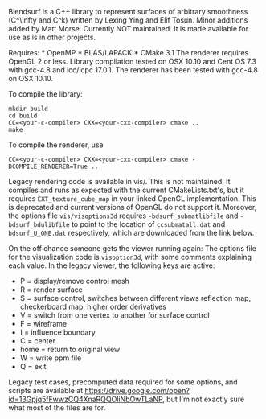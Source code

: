 Blendsurf is a C++ library to represent surfaces of arbitrary smoothness (C^\infty and C^k) written by Lexing Ying and Elif Tosun. Minor additions added by Matt Morse. Currently NOT  maintained. It is made available for use as is in other projects.

Requires:
    * OpenMP
    * BLAS/LAPACK
    * CMake 3.1
The renderer requires OpenGL 2 or less.
Library compilation tested on OSX 10.10 and Cent OS 7.3 with gcc-4.8 and icc/icpc 17.0.1. The renderer has been tested with gcc-4.8 on OSX 10.10.

To compile the library:

    mkdir build
    cd build
    CC=<your-c-compiler> CXX=<your-cxx-compiler> cmake ..
    make 

To compile the renderer, use

    CC=<your-c-compiler> CXX=<your-cxx-compiler> cmake -DCOMPILE_RENDERER=True ..

Legacy rendering code is available in vis/. This is not maintained. It compiles and runs as expected with the current CMakeLists.txt's, but it requires `EXT_texture_cube_map` in your linked OpenGL implementation. This is deprecated and current versions of OpenGL do not support it. Moreover, the options file `vis/visoptions3d` requires `-bdsurf_submatlibfile` and `-bdsurf_bdulibfile` to point to the location of `ccsubmatall.dat` and `bdsurf_U_ONE.dat` respectively, which are downloaded from the link below.

On the off chance someone gets the viewer running again:
The options file for the visualization code is `visoption3d`, with some comments explaining each value.  In the legacy viewer, the following keys are active:

-   P    = display/remove control mesh
-   R    = render surface
-   S    = surface control, switches between different views
	    reflection map, checkerboard map, higher order derivatives
-   V    = switch from one vertex to another for surface control
-   F    = wireframe
-   I    = influence boundary
-   C    = center
-   home = return to original view
-   W    = write ppm file
-   Q    = exit

Legacy test cases, precomputed data required for some options, and scripts are available at https://drive.google.com/open?id=13Gpjq5fFwwzCQ4XnaRQQOliNbOwTLaNP,  but I'm not exactly sure what most of the files are for.
